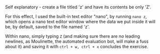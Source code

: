 Self explanatory - create a file titled 'z' and have its contents be only 'Z'.

For this effect, I used the built-in text editor "nano", by running `nano z`, which opens a nano text editor window where the data we put inside it will be, by default, saved to the file named 'z'.

Within nano, simply typing `Z` (and making sure there are *no* leading newlines, as Moulinette, the automated evaluation bot, will make a fuss about it) and saving it with `ctrl + w, ctrl + x` concludes the exercise.
